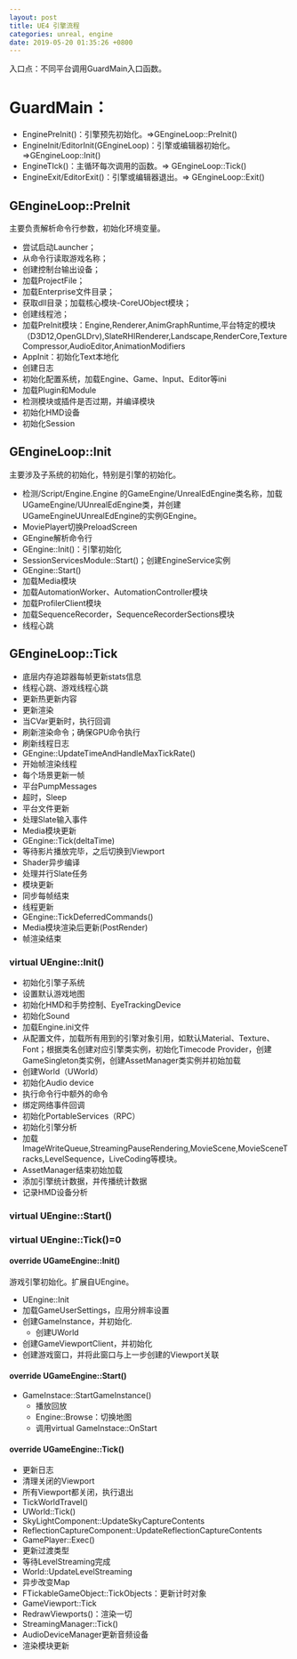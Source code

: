 ```yaml
---
layout: post
title: UE4 引擎流程
categories: unreal, engine
date: 2019-05-20 01:35:26 +0800
---
```


入口点：不同平台调用GuardMain入口函数。

# GuardMain：

- EnginePreInit()：引擎预先初始化。=>GEngineLoop::PreInit()
- EngineInit/EditorInit(GEngineLoop)：引擎或编辑器初始化。=>GEngineLoop::Init()
- EngineTIck()：主循环每次调用的函数。=> GEngineLoop::Tick()
- EngineExit/EditorExit()：引擎或编辑器退出。=> GEngineLoop::Exit()

## GEngineLoop::PreInit

主要负责解析命令行参数，初始化环境变量。

- 尝试启动Launcher；
- 从命令行读取游戏名称；
- 创建控制台输出设备；
- 加载ProjectFile；
- 加载Enterprise文件目录；
- 获取dll目录；加载核心模块-CoreUObject模块；
- 创建线程池；
- 加载PreInit模块：Engine,Renderer,AnimGraphRuntime,平台特定的模块（D3D12,OpenGLDrv),SlateRHIRenderer,Landscape,RenderCore,TextureCompressor,AudioEditor,AnimationModifiers
- AppInit：初始化Text本地化
- 创建日志
- 初始化配置系统，加载Engine、Game、Input、Editor等ini
- 加载Plugin和Module
- 检测模块或插件是否过期，并编译模块
- 初始化HMD设备
- 初始化Session

## GEngineLoop::Init

主要涉及子系统的初始化，特别是引擎的初始化。

- 检测/Script/Engine.Engine 的GameEngine/UnrealEdEngine类名称，加载UGameEngine/UUnrealEdEngine类，并创建UGameEngineUUnrealEdEngine的实例GEngine。
- MoviePlayer切换PreloadScreen
- GEngine解析命令行
- GEngine::Init()：引擎初始化
- SessionServicesModule::Start()；创建EngineService实例
- GEngine::Start()
- 加载Media模块
- 加载AutomationWorker、AutomationController模块
- 加载ProfilerClient模块
- 加载SequenceRecorder，SequenceRecorderSections模块
- 线程心跳

## GEngineLoop::Tick

- 底层内存追踪器每帧更新stats信息
- 线程心跳、游戏线程心跳
- 更新热更新内容
- 更新渲染
- 当CVar更新时，执行回调
- 刷新渲染命令；确保GPU命令执行
- 刷新线程日志
- GEngine::UpdateTimeAndHandleMaxTickRate()
- 开始帧渲染线程
- 每个场景更新一帧
- 平台PumpMessages
- 超时，Sleep
- 平台文件更新
- 处理Slate输入事件
- Media模块更新
- GEngine::Tick(deltaTime)
- 等待影片播放完毕，之后切换到Viewport
- Shader异步编译
- 处理并行Slate任务
- 模块更新
- 同步每帧结束
- 线程更新
- GEngine::TickDeferredCommands()
- Media模块渲染后更新(PostRender)
- 帧渲染结束



### virtual UEngine::Init()

- 初始化引擎子系统
- 设置默认游戏地图
- 初始化HMD和手势控制、EyeTrackingDevice
- 初始化Sound
- 加载Engine.ini文件
- 从配置文件，加载所有用到的引擎对象引用，如默认Material、Texture、Font；根据类名创建对应引擎类实例，初始化Timecode Provider，创建GameSingleton类实例，创建AssetManager类实例并初始加载
- 创建World（UWorld）
- 初始化Audio device
- 执行命令行中额外的命令
- 绑定网络事件回调
- 初始化PortableServices（RPC）
- 初始化引擎分析
- 加载ImageWriteQueue,StreamingPauseRendering,MovieScene,MovieSceneTracks,LevelSequence，LiveCoding等模块。
- AssetManager结束初始加载
- 添加引擎统计数据，并传播统计数据
- 记录HMD设备分析

### virtual UEngine::Start()

### virtual UEngine::Tick()=0



#### override UGameEngine::Init()

游戏引擎初始化。扩展自UEngine。

- UEngine::Init
- 加载GameUserSettings，应用分辨率设置
- 创建GameInstance，并初始化.
  - 创建UWorld
- 创建GameViewportClient，并初始化
- 创建游戏窗口，并将此窗口与上一步创建的Viewport关联

#### override UGameEngine::Start()

- GameInstace::StartGameInstance()
  - 播放回放
  - Engine::Browse：切换地图
  - 调用virtual GameInstace::OnStart

#### override UGameEngine::Tick()

- 更新日志
- 清理关闭的Viewport
- 所有Viewport都关闭，执行退出
- TickWorldTravel()
- UWorld::Tick()
- SkyLightComponent::UpdateSkyCaptureContents
- ReflectionCaptureComponent::UpdateReflectionCaptureContents
- GamePlayer::Exec()
- 更新过渡类型
- 等待LevelStreaming完成
- World::UpdateLevelStreaming
- 异步改变Map
- FTickableGameObject::TickObjects：更新计时对象
- GameViewport::Tick
- RedrawViewports()：渲染一切
- StreamingManager::Tick()
- AudioDeviceManager更新音频设备
- 渲染模块更新


